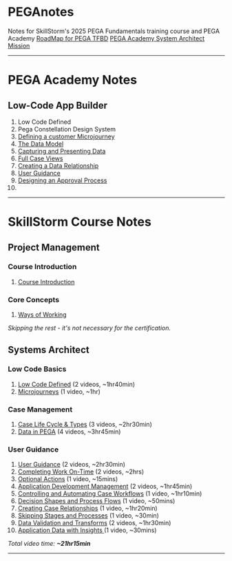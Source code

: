 # PEGAnotes

Notes for SkillStorm's 2025 PEGA Fundamentals training course and PEGA Academy
[RoadMap for PEGA TFBD](https://stormsurge.skillstorm.com/courses/4113/pages/road-map)
[PEGA Academy System Architect Mission](https://academy.pega.com/mission/system-architect/v7)

---
# PEGA Academy Notes
## Low-Code App Builder
1. Low Code Defined
2. Pega Constellation Design System
3. [Defining a customer Microjourney](SkillStorm%20Course/Systems%20Architect/Defining%20a%20customer%20Microjourney.md)
4. [The Data Model](PEGA%20Academy/Low-Code%20App%20Builder/The%20Data%20Model.md)
5. [Capturing and Presenting Data](PEGA%20Academy/Low-Code%20App%20Builder/Capturing%20and%20Presenting%20Data.md)
6. [Full Case Views](PEGA%20Academy/Low-Code%20App%20Builder/Full%20Case%20Views.md)
7. [Creating a Data Relationship](PEGA%20Academy/Low-Code%20App%20Builder/Creating%20a%20Data%20Relationship.md)
8. [User Guidance](PEGA%20Academy/Low-Code%20App%20Builder/User%20Guidance.md)
9. [Designing an Approval Process](PEGA%20Academy/Low-Code%20App%20Builder/Designing%20an%20Approval%20Process.md)
10. 

---
# SkillStorm Course Notes
## Project Management
### Course Introduction
1. [Course Introduction](SkillStorm%20Course/Project%20Management/Course%20Introduction.md)
### Core Concepts
1. [Ways of Working](SkillStorm%20Course/Project%20Management/Ways%20of%20Working.md)

*Skipping the rest - it's not necessary for the certification.*
## Systems Architect
### Low Code Basics
1. [Low Code Defined](SkillStorm%20Course/Systems%20Architect/Low%20Code%20Defined.md) (2 videos, ~1hr40min)
2. [Microjourneys](SkillStorm%20Course/Systems%20Architect/Microjourneys.md) (1 video, ~1hr)
### Case Management
1. [Case Life Cycle & Types](SkillStorm%20Course/Case%20Management/Case%20Life%20Cycle%20&%20Types.md) (3 videos, ~2hr30min)
2. [Data in PEGA](SkillStorm%20Course/Case%20Management/Data%20in%20PEGA.md) (4 videos, ~3hr45min)
### User Guidance
1. [User Guidance](User%20Guidance/User%20Guidance.md) (2 videos, ~2hr30min)
2. [Completing Work On-Time](User%20Guidance/Completing%20Work%20On-Time.md) (2 videos, ~2hrs)
3. [Optional Actions](User%20Guidance/Optional%20Actions.md) (1 video, ~15mins)
4. [Application Development Management](User%20Guidance/Application%20Development%20Management.md) (2 videos, ~1hr45min)
5. [Controlling and Automating Case Workflows](User%20Guidance/Controlling%20and%20Automating%20Case%20Workflows.md) (1 video, ~1hr10min)
6. [Decision Shapes and Process Flows](User%20Guidance/Decision%20Shapes%20and%20Process%20Flows.md) (1 video, ~50mins)
7. [Creating Case Relationships](User%20Guidance/Creating%20Case%20Relationships.md) (1 video, ~1hr20min)
8. [Skipping Stages and Processes](User%20Guidance/Skipping%20Stages%20and%20Processes.md) (1 video, ~30min)
9. [Data Validation and Transforms](User%20Guidance/Data%20Validation%20and%20Transforms.md) (2 videos, ~1hr30min)
10. [Application Data with Insights ](User%20Guidance/Application%20Data%20with%20Insights.md) (1 video, ~30mins)

*Total video time: **~21hr15min***

---
